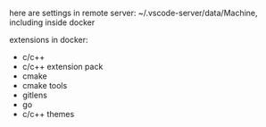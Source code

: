 here are settings in remote server: ~/.vscode-server/data/Machine, including inside docker


extensions in docker:
- c/c++
- c/c++ extension pack
- cmake
- cmake tools
- gitlens
- go
- c/c++ themes


